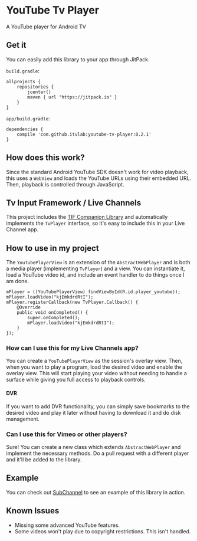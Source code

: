 # YouTube Tv Player
A YouTube player for Android TV

## Get it
You can easily add this library to your app through JitPack.

`build.gradle`:

    allprojects {
        repositories {
            jcenter()
            maven { url "https://jitpack.io" }
        }
    }

`app/build.gradle`:

    dependencies {
        compile 'com.github.itvlab:youtube-tv-player:0.2.1'
    }

## How does this work?
Since the standard Android YouTube SDK doesn't work for video playback, this uses a `WebView` and loads the YouTube URLs using their embedded URL. Then, playback is controlled through JavaScript.

## Tv Input Framework / Live Channels
This project includes the [TIF Companion Library](github.com/googlesamples/androidtv-sample-inputs) and automatically implements the `TvPlayer` interface, so it's easy to include this in your Live Channel app.

## How to use in my project
The `YouTubePlayerView` is an extension of the `AbstractWebPlayer` and is both a media player (implementing `TvPlayer`) and a view. You can instantiate it, load a YouTube video id, and include an event handler to do things once I am done.

    mPlayer = ((YouTubePlayerView) findViewById(R.id.player_youtube));
    mPlayer.loadVideo("kjEmkdrdRtI");
    mPlayer.registerCallback(new TvPlayer.Callback() {
        @Override
        public void onCompleted() {
            super.onCompleted();
            mPlayer.loadVideo("kjEmkdrdRtI");
        }
    });
    
### How can I use this for my Live Channels app?
You can create a `YouTubePlayerView` as the session's overlay view. Then, when you want to play a program, load the desired video and enable the overlay view. This will start playing your video without needing to handle a surface while giving you full access to playback controls.

#### DVR
If you want to add DVR functionality, you can simply save bookmarks to the desired video and play it later without having to download it and do disk management.

### Can I use this for Vimeo or other players?
Sure! You can create a new class which extends `AbstractWebPlayer` and implement the necessary methods. Do a pull request with a different player and it'll be added to the library.

## Example
You can check out [SubChannel](http://github.com/itvlab/subchannel) to see an example of this library in action.

## Known Issues
* Missing some advanced YouTube features.
* Some videos won't play due to copyright restrictions. This isn't handled.